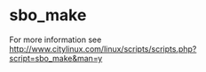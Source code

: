 # sbo_make
For more information see http://www.citylinux.com/linux/scripts/scripts.php?script=sbo_make&man=y
